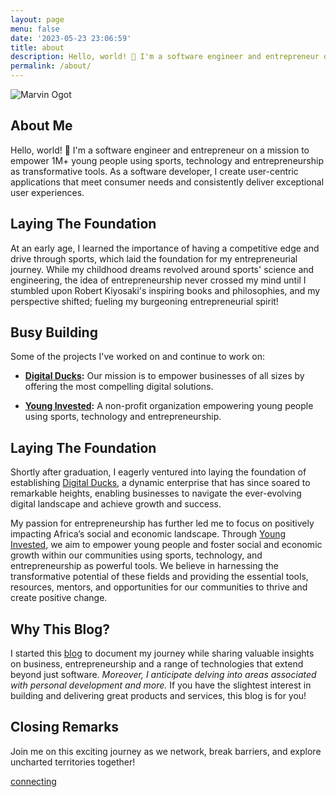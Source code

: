 ```yaml
---
layout: page
menu: false
date: '2023-05-23 23:06:59'
title: about
description: Hello, world! 👋 I'm a software engineer and entrepreneur on a mission to empower 1M+ young people using sports, technology and entrepreneurship.
permalink: /about/
---
```

<img class="img" src="/assets/img/uploads/#" alt="Marvin Ogot">

## About Me 

Hello, world! 👋 I'm a software engineer and entrepreneur on a mission to empower 1M+ young people using sports, technology and entrepreneurship as transformative tools. As a software developer, I create user-centric applications that meet consumer needs and consistently deliver exceptional user experiences.

## Laying The Foundation

At an early age, I learned the importance of having a competitive edge and drive through sports, which laid the foundation for my entrepreneurial journey. While my childhood dreams revolved around sports' science and engineering, the idea of entrepreneurship never crossed my mind until I stumbled upon Robert Kiyosaki's inspiring books and philosophies, and my perspective shifted; fueling my burgeoning entrepreneurial spirit!

## Busy Building

Some of the projects I've worked on and continue to work on:

- **[Digital Ducks](https://www.digitalducks.co.ke):** Our mission is to empower businesses of all sizes by offering the most compelling digital solutions.

- **[Young Invested](https://www.younginvested.org):** A non-profit organization empowering young people using sports, technology and entrepreneurship.

## Laying The Foundation

Shortly after graduation, I eagerly ventured into laying the foundation of establishing [Digital Ducks](https://www.digitalducks.co.ke), a dynamic enterprise that has since soared to remarkable heights, enabling businesses to navigate the ever-evolving digital landscape and achieve growth and success.

My passion for entrepreneurship has further led me to focus on positively impacting Africa’s social and economic landscape. Through [Young Invested](https://www.younginvested.org), we aim to empower young people and foster social and economic growth within our communities using sports, technology, and entrepreneurship as powerful tools. We believe in harnessing the transformative potential of these fields and providing the essential tools, resources, mentors, and opportunities for our communities to thrive and create positive change.

## Why This Blog?

I started this [blog](/) to document my journey while sharing valuable insights on business, entrepreneurship and a range of technologies that extend beyond just software. *Moreover, I anticipate delving into areas associated with personal development and more.* If you have the slightest interest in building and delivering great products and services, this blog is for you!

## Closing Remarks

Join me on this exciting journey as we network, break barriers, and explore uncharted territories together!

[connecting](/contact) 


